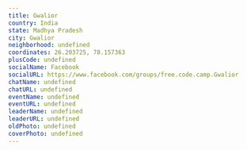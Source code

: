 ```yaml
---
title: Gwalior
country: India
state: Madhya Pradesh
city: Gwalior
neighborhood: undefined
coordinates: 26.203725, 78.157363
plusCode: undefined
socialName: Facebook
socialURL: https://www.facebook.com/groups/free.code.camp.Gwalior
chatName: undefined
chatURL: undefined
eventName: undefined
eventURL: undefined
leaderName: undefined
leaderURL: undefined
oldPhoto: undefined
coverPhoto: undefined
---
```

